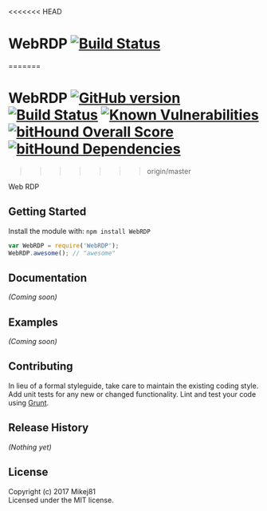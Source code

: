 <<<<<<< HEAD
# WebRDP [![Build Status](https://secure.travis-ci.org/Mikej81/WebRDP.png?branch=master)](http://travis-ci.org/Mikej81/WebRDP)
=======
# WebRDP [![GitHub version](https://badge.fury.io/gh/Mikej81%2FWebRDP.svg)](https://badge.fury.io/gh/Mikej81%2FWebRDP) [![Build Status](https://travis-ci.org/Mikej81/WebRDP.svg?branch=master)](https://travis-ci.org/Mikej81/WebRDP) [![Known Vulnerabilities](https://snyk.io/test/github/snyk/goof/badge.svg)](https://github.com/Mikej81/WebRDP) [![bitHound Overall Score](https://www.bithound.io/github/Mikej81/WebRDP/badges/score.svg)](https://www.bithound.io/github/Mikej81/WebRDP) [![bitHound Dependencies](https://www.bithound.io/github/Mikej81/WebRDP/badges/dependencies.svg)](https://www.bithound.io/github/Mikej81/WebRDP/master/dependencies/npm)
>>>>>>> origin/master

Web RDP

## Getting Started
Install the module with: `npm install WebRDP`

```javascript
var WebRDP = require('WebRDP');
WebRDP.awesome(); // "awesome"
```

## Documentation
_(Coming soon)_

## Examples
_(Coming soon)_

## Contributing
In lieu of a formal styleguide, take care to maintain the existing coding style. Add unit tests for any new or changed functionality. Lint and test your code using [Grunt](http://gruntjs.com/).

## Release History
_(Nothing yet)_

## License
Copyright (c) 2017 Mikej81  
Licensed under the MIT license.
